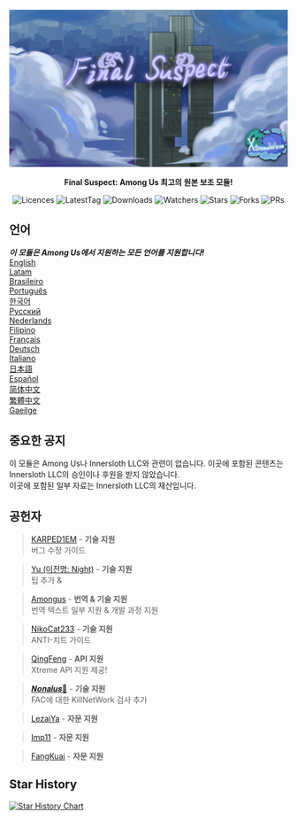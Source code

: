 ﻿<div align="center">

![FS-XW](Assets/LogoWithTeam.png)

**Final Suspect: Among Us 최고의 원본 보조 모듈!**

<img src="https://badgen.net/github/license/XtremeWave/FinalSuspect" alt="Licences">
<img src="https://badgen.net/github/tag/XtremeWave/FinalSuspect" alt="LatestTag">
<img src="https://badgen.net/github/assets-dl/XtremeWave/FinalSuspect" alt="Downloads">
<img src="https://badgen.net/github/watchers/XtremeWave/FinalSuspect" alt="Watchers">
<img src="https://badgen.net/github/stars/XtremeWave/FinalSuspect" alt="Stars">
<img src="https://badgen.net/github/forks/XtremeWave/FinalSuspect" alt="Forks">
<img src="https://badgen.net/github/prs/XtremeWave/FinalSuspect" alt="PRs">

</div>

## 언어
***이 모듈은 Among Us에서 지원하는 모든 언어를 지원합니다!***<br>
[English](README.md) <br>
[Latam](README_es_LA.md)<br>
[Brasileiro](README_pt_BR.md)<br>
[Português](README_pt.md)<br>
[한국어](README_ko.md)<br>
[Русский](README_ru.md)<br>
[Nederlands](README_nl.md)<br>
[Filipino](README_tl.md)<br>
[Français](README_fr.md)<br>
[Deutsch](README_de.md)<br>
[Italiano](README_it.md)<br>
[日本語](README_ja.md)<br>
[Español](README_es.md)<br>
[简体中文](README_zh.md)<br>
[繁體中文](README_zh_CHT.md)<br>
[Gaeilge](README_ga.md)<br>

## 중요한 공지
이 모듈은 Among Us나 Innersloth LLC와 관련이 없습니다. 이곳에 포함된 콘텐츠는 Innersloth LLC의 승인이나 후원을 받지 않았습니다.<br>
이곳에 포함된 일부 자료는 Innersloth LLC의 재산입니다.

## 공헌자
>[KARPED1EM](https://github.com/KARPED1EM) - **기술 지원**<br>
>버그 수정 가이드

>[Yu (이전명: Night)](https://github.com/Night-GUA) - **기술 지원**<br>
>팁 추가 &

>[Amongus](https://github.com/XiezibanWrite) - **번역 & 기술 지원**<br>
>번역 텍스트 일부 지원 & 개발 과정 지원

>[NikoCat233](https://github.com/NikoCat233) - **기술 지원**<br>
>ANTI-치트 가이드

> [QingFeng](https://github.com/QingFeng-awa) - **API 지원**<br>
>Xtreme API 지원 제공!

>[𝑵𝒐𝒏𝒂𝒍𝒖𝒔🍥](https://github.com/Reborn5537) - **기술 지원**<br>
>FAC에 대한 KillNetWork 검사 추가

>[LezaiYa](https://github.com/LezaiYa1) - **자문 지원**

>[Imp11](https://github.com/dabao40) - **자문 지원**

>[FangKuai](https://github.com/FangKuaiYa) - **자문 지원**

## Star History
[![Star History Chart](https://api.star-history.com/svg?repos=XtremeWave/FinalSuspect&type=Date)](https://star-history.com/#XtremeWave/FinalSuspect&Date)